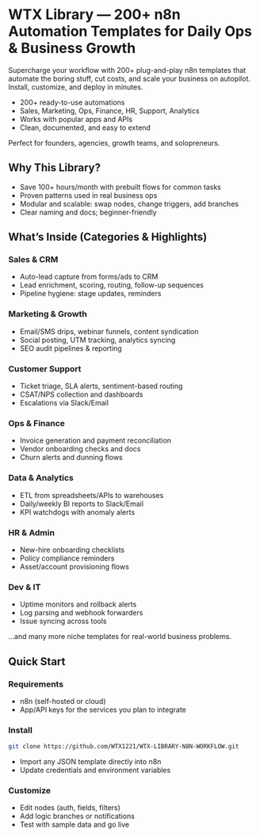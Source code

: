 # WTX Library — 200+ n8n Automation Templates for Daily Ops & Business Growth

Supercharge your workflow with 200+ plug-and-play n8n templates that automate the boring stuff, cut costs, and scale your business on autopilot. Install, customize, and deploy in minutes.

- 200+ ready-to-use automations
- Sales, Marketing, Ops, Finance, HR, Support, Analytics
- Works with popular apps and APIs
- Clean, documented, and easy to extend

Perfect for founders, agencies, growth teams, and solopreneurs.

## Why This Library?

- Save 100+ hours/month with prebuilt flows for common tasks
- Proven patterns used in real business ops
- Modular and scalable: swap nodes, change triggers, add branches
- Clear naming and docs; beginner-friendly

## What’s Inside (Categories & Highlights)

### Sales & CRM
- Auto-lead capture from forms/ads to CRM
- Lead enrichment, scoring, routing, follow-up sequences
- Pipeline hygiene: stage updates, reminders

### Marketing & Growth
- Email/SMS drips, webinar funnels, content syndication
- Social posting, UTM tracking, analytics syncing
- SEO audit pipelines & reporting

### Customer Support
- Ticket triage, SLA alerts, sentiment-based routing
- CSAT/NPS collection and dashboards
- Escalations via Slack/Email

### Ops & Finance
- Invoice generation and payment reconciliation
- Vendor onboarding checks and docs
- Churn alerts and dunning flows

### Data & Analytics
- ETL from spreadsheets/APIs to warehouses
- Daily/weekly BI reports to Slack/Email
- KPI watchdogs with anomaly alerts

### HR & Admin
- New-hire onboarding checklists
- Policy compliance reminders
- Asset/account provisioning flows

### Dev & IT
- Uptime monitors and rollback alerts
- Log parsing and webhook forwarders
- Issue syncing across tools

…and many more niche templates for real-world business problems.

## Quick Start

### Requirements
- n8n (self-hosted or cloud)
- App/API keys for the services you plan to integrate

### Install
```bash
git clone https://github.com/WTX1221/WTX-LIBRARY-N8N-WORKFLOW.git
```
- Import any JSON template directly into n8n
- Update credentials and environment variables
  
### Customize
- Edit nodes (auth, fields, filters)
- Add logic branches or notifications
- Test with sample data and go live
